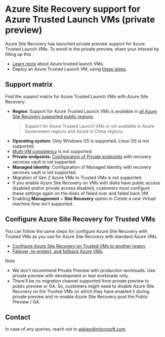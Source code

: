 
# Azure Site Recovery support for Azure Trusted Launch VMs (private preview)

Azure Site Recovery has launched private preview support for Azure Trusted Launch VMs.  To enroll in the private preview, share your interest by filling up this <enrolment form>. 

- [Learn more](https://learn.microsoft.com/azure/virtual-machines/trusted-launch) about Azure trusted launch VMs. 
- Deploy an Azure Trusted Launch VM, using [these steps](https://learn.microsoft.com/azure/virtual-machines/trusted-launch-portal). 

## Support matrix

Find the support matrix for Azure Trusted Launch VMs with Azure Site Recovery:

- **Region**: Support for Azure Trusted Launch VMs is available in [all Azure Site Recovery supported public regions](https://learn.microsoft.com/azure/site-recovery/azure-to-azure-support-matrix#region-support). 
    > Support for Azure Trusted Launch VMs is not available in Azure Government regions and Azure in China regions.
- **Operating system**: Only Windows OS is supported. Linux OS is not supported.
- [Multi-VM consistency](https://learn.microsoft.com/azure/site-recovery/azure-to-azure-common-questions#multi-vm-consistency) is not supported.
- **Private endpoints**: [Configuration of Private endpoints](https://learn.microsoft.com/azure/site-recovery/azure-to-azure-how-to-enable-replication-private-endpoints) with recovery services vault is not supported.
- **Managed identity**: Configuration of Managed Identity with recovery services vault is not supported.
- Migration of Gen 2 Azure VMs to Trusted VMs is not supported.
- If you enable Azure Site Recovery on VMs with disks have public access disabled and/or private access disabled, customers must configure these settings again on the disks of failed over and failed back VM.  
- Enabling **Management** > **Site Recovery** option in *Create a new Virtual machine* flow isn't supported.  

## Configure Azure Site Recovery for Trusted VMs

You can follow the same steps for configure Azure Site Recovery with Trusted VMs as you use for Azure Site Recovery with standard Azure VMs. 

- [Configure Azure Site Recovery on Trusted VMs to another region](https://learn.microsoft.com/azure/site-recovery/azure-to-azure-tutorial-enable-replication).
- [Failover, re-protect, and failback Azure VMs](https://learn.microsoft.com/azure/site-recovery/azure-to-azure-tutorial-failover-failback).  

> [!NOTE]
>
> - We don't recommend Private Preview with production workloads. Use private preview with development or test workloads only. <br>
> - There'll be no migration channel supported from private preview to public preview or GA. So, customers might need to disable Azure Site Recovery on the Trusted VMs on which they have enabled it during private preview and re-enable Azure Site Recovery post the Public Preview / GA. 

## Contact 

In case of any queries, reach out to askasr@microsoft.com. 